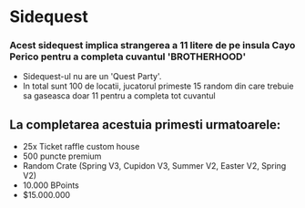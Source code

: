 # Sidequest <brt><br>

### Acest sidequest implica strangerea a 11 litere de pe insula Cayo Perico pentru a completa cuvantul **'BROTHERHOOD'**

- Sidequest-ul nu are un 'Quest Party'.
- In total sunt 100 de locatii, jucatorul primeste 15 random din care trebuie sa gaseasca doar 11 pentru a completa tot cuvantul

## La completarea acestuia primesti urmatoarele:
- 25x Ticket raffle custom house
- 500 puncte premium
- Random Crate (Spring V3, Cupidon V3, Summer V2, Easter V2, Spring V2)
- 10.000 BPoints
- $15.000.000
